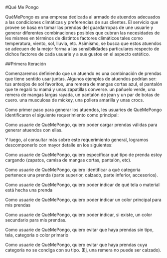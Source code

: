 #Qué Me Pongo

QuéMePongo es una empresa dedicada al armado de atuendos adecuados a las condiciones climáticas y preferencias de sus clientes. El servicio que provee se basa en tomar las prendas del guardarropas de une usuarie y generar diferentes combinaciones posibles que cubran las necesidades de les mismes en términos de distintos factores climáticos tales como temperatura, viento, sol, lluvia, etc. Asimismo, se busca que estos atuendos se adecuen de la mejor forma a las sensibilidades particulares respecto de dichos factores de cada usuarie y a sus gustos en el aspecto estético.

##Primera Iteración

Comenzaremos definiendo que un atuendo es una combinación de prendas que tiene sentido usar juntas. Algunos ejemplos de atuendos podrían ser:
tus anteojos de sol favoritos, una remera de mangas cortas azul, el pantalón que te regaló tu mamá y unas zapatillas converse.
un pañuelo verde, una remera de mangas largas rayada, un pantalón de jean y un par de botas de cuero.
una musculosa de mickey, una pollera amarilla y unas crocs.

Como primer paso para generar los atuendos, les usuaries de QuéMePongo identificaron el siguiente requerimiento como principal:

Como usuarie de QuéMePongo, quiero poder cargar prendas válidas para generar atuendos con ellas.

Y luego, al consultar más sobre este requerimiento general, logramos descomponerlo con mayor detalle en los siguientes:

Como usuarie de QuéMePongo, quiero especificar qué tipo de prenda estoy cargando (zapatos, camisa de mangas cortas, pantalón, etc).

Como usuarie de QuéMePongo, quiero identificar a qué categoría pertenece una prenda (parte superior, calzado, parte inferior, accesorios).

Como usuarie de QuéMePongo, quiero poder indicar de qué tela o material está hecha una prenda

Como usuarie de QuéMePongo, quiero poder indicar un color principal para mis prendas

Como usuarie de QuéMePongo, quiero poder indicar, si existe, un color secundario para mis prendas.

Como usuarie de QuéMePongo, quiero evitar que haya prendas sin tipo, tela, categoría o color primario

Como usuarie de QuéMePongo, quiero evitar que haya prendas cuya categoría no se condiga con su tipo. (Ej, una remera no puede ser calzado).
